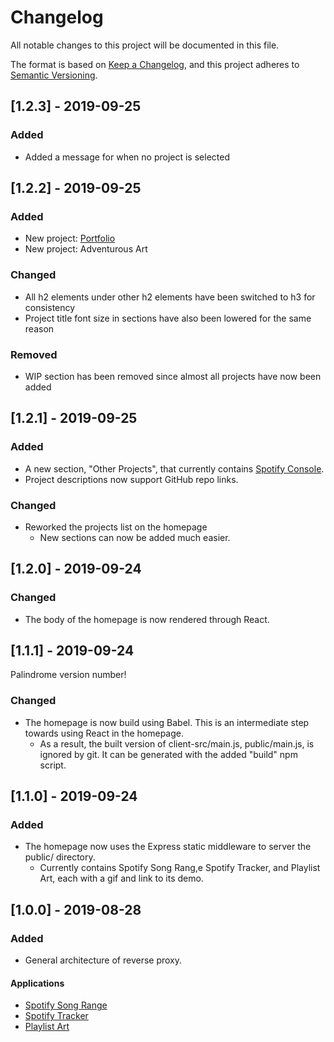 # Changelog
All notable changes to this project will be documented in this file.

The format is based on [Keep a Changelog](https://keepachangelog.com/en/1.0.0/),
and this project adheres to [Semantic Versioning](https://semver.org/spec/v2.0.0.html).

## [1.2.3] - 2019-09-25
### Added
- Added a message for when no project is selected

## [1.2.2] - 2019-09-25
### Added
- New project: [Portfolio](https://github.com/danielisgr8/portfolio)
- New project: Adventurous Art

### Changed
- All h2 elements under other h2 elements have been switched to h3 for consistency
- Project title font size in sections have also been lowered for the same reason

### Removed
- WIP section has been removed since almost all projects have now been added

## [1.2.1] - 2019-09-25
### Added
- A new section, "Other Projects", that currently contains [Spotify Console](https://github.com/danielisgr8/Spotify-Console).
- Project descriptions now support GitHub repo links.

### Changed
- Reworked the projects list on the homepage
  - New sections can now be added much easier.

## [1.2.0] - 2019-09-24
### Changed
- The body of the homepage is now rendered through React.

## [1.1.1] - 2019-09-24
Palindrome version number!

### Changed
- The homepage is now build using Babel. This is an intermediate step towards using React in the homepage.
  - As a result, the built version of client-src/main.js, public/main.js, is ignored by git. It can be generated with the added "build" npm script.

## [1.1.0] - 2019-09-24
### Added
- The homepage now uses the Express static middleware to server the public/ directory.
  - Currently contains Spotify Song Rang,e Spotify Tracker, and Playlist Art, each with a gif and link to its demo.

## [1.0.0] - 2019-08-28
### Added
- General architecture of reverse proxy.

#### Applications
- [Spotify Song Range](https://github.com/danielisgr8/spotify-song-range)
- [Spotify Tracker](https://github.com/danielisgr8/Spotify-Tracker)
- [Playlist Art](https://github.com/danielisgr8/Playlist-Art)

